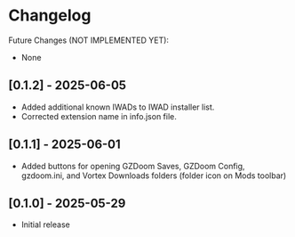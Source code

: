 # Changelog

Future Changes (NOT IMPLEMENTED YET):

- None

## [0.1.2] - 2025-06-05

- Added additional known IWADs to IWAD installer list.
- Corrected extension name in info.json file.

## [0.1.1] - 2025-06-01

- Added buttons for opening GZDoom Saves, GZDoom Config, gzdoom.ini, and Vortex Downloads folders (folder icon on Mods toolbar)

## [0.1.0] - 2025-05-29

- Initial release

